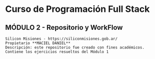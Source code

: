 #   Curso de Programación Full Stack
##  MÓDULO 2 - Repositorio y WorkFlow
    Silicon Misiones - https://siliconmisiones.gob.ar/ 
    Propietario **MACIEL DANIEL**
    Descripción: este repositorio fue creado con fines académicos. Contiene los ejercicios resueltos del Módulo 1
  
